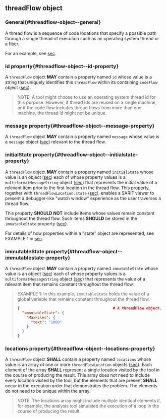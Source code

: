 ## threadFlow object

### General{#threadflow-object--general}

A thread flow is a sequence of code locations that specify a possible path through a single thread of execution such as an operating system thread or a fiber.

For an example, see [sec](#codeflow-object--general).

### id property{#threadflow-object--id-property}

A `threadFlow` object **MAY** contain a property named `id` whose value is a string that uniquely identifies this `threadFlow` within its containing `codeFlow` object ([sec](#codeflow-object)).

> NOTE: A tool might choose to use an operating system thread id for this purpose. However, if thread ids are reused on a single machine, or if the code flow includes thread flows from more than one machine, the thread id might not be unique.

### message property{#threadflow-object--message-property}

A `threadFlow` object **MAY** contain a property named `message` whose value is a `message` object ([sec](#message-object)) relevant to the thread flow.

### initialState property{#threadflow-object--initialstate-property}

A `threadFlow` object **MAY** contain a property named `initialState` whose value is an object ([sec](#object-properties)) each of whose property values is a `multiformatMessageString` object ([sec](#multiformatmessagestring-object)) that represents the initial value of a relevant item prior to the first location in the thread flow. This property, together with `threadFlowLocation.state` ([sec](#state-property)), enables a SARIF viewer to present a debugger-like "watch window" experience as the user traverses a thread flow.

This property **SHOULD NOT** include items whose values remain constant throughout the thread flow. Such items **SHOULD** be stored in the `immutableState` property ([sec](#threadflow-object--immutablestate-property)).

For details of how properties within a "state" object are represented, see EXAMPLE 1 in [sec](#state-property).

### immutableState property{#threadflow-object--immutablestate-property}

A `threadFlow` object **MAY** contain a property named `immutableState` whose value is an object ([sec](#object-properties)) each of whose property values is a `multiformatMessageString` object ([sec](#multiformatmessagestring-object)) that represents the value of a relevant item that remains constant throughout the thread flow.

> EXAMPLE 1: In this example, `immutableState` holds the value of a global variable that remains constant throughout the thread flow.
> 
> ```json
> {                                          # A threadFlow object.
>   "immutableState": {
>     "MaxFiles": {
>       "text": "1000"
>     }
>   }
> }
> ```

### locations property{#threadflow-object--locations-property}

A `threadFlow` object **SHALL** contain a property named `locations` whose value is an array of one or more `threadFlowLocation` objects ([sec](#threadflowlocation-object)). Each element of the array **SHALL** represent a single location visited by the tool in the course of producing the result. This array does not need to include every location visited by the tool, but the elements that are present **SHALL** occur in the execution order that demonstrates the problem. The elements do not need to be unique within the array.

> NOTE: The locations array might include multiple identical elements if, for example, the analysis tool simulated the execution of a loop in the course of producing the result.
